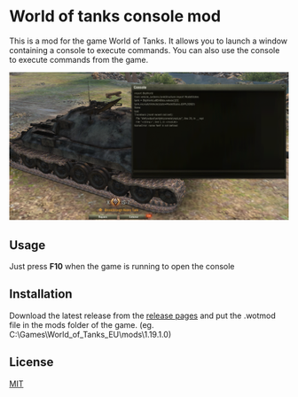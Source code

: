 # World of tanks console mod

This is a mod for the game World of Tanks. It allows you to launch a window containing a console to execute commands.
You can also use the console to execute commands from the game.

![demo1](./assets/demo1.png)

## Usage

Just press **F10** when the game is running to open the console

## Installation

Download the latest release from the [release pages](https://github.com/gabrielhamel/WoT-Console-Mod/releases/latest) and put the .wotmod file in the mods folder of the game.
(eg. C:\Games\World_of_Tanks_EU\mods\1.19.1.0)

## License

[MIT](./LICENSE.txt)
